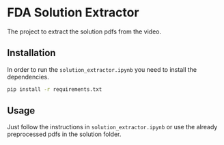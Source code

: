 # FDA Solution Extractor

The project to extract the solution pdfs from the video.

## Installation

In order to run the `solution_extractor.ipynb` you need to install the dependencies.

```bash
pip install -r requirements.txt
```

## Usage

Just follow the instructions in `solution_extractor.ipynb` or use the already preprocessed pdfs in the solution folder.
